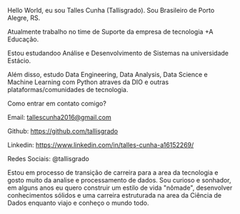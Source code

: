 Hello World, eu sou Talles Cunha (Tallisgrado).
Sou Brasileiro de Porto Alegre, RS.

Atualmente trabalho no time de Suporte da empresa de tecnologia +A Educação.

Estou estudandoo Análise e Desenvolvimento de Sistemas na universidade Estácio.

Além disso, estudo Data Engineering, Data Analysis, Data Science e Machine Learning com Python atraves da DIO e outras plataformas/comunidades de tecnologia.

Como entrar em contato comigo? 

Email: tallescunha2016@gmail.com 

Github: https://github.com/tallisgrado

Linkedin: https://www.linkedin.com/in/talles-cunha-a16152269/

Redes Sociais: @tallisgrado

Estou em processo de transição de carreira para a area da tecnologia e gosto muito da analise e processamento de dados. Sou curioso e sonhador, em alguns anos eu quero construir um estilo de vida "nômade", desenvolver conhecimentos sólidos e uma carreira estruturada na area da Ciência de Dados enquanto viajo e conheço o mundo todo.